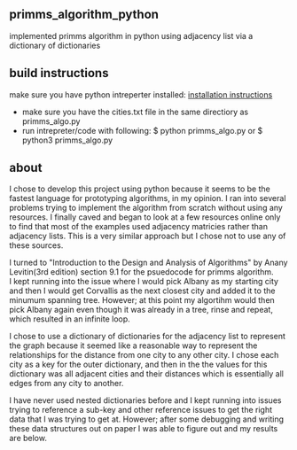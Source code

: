 ## primms_algorithm_python  
implemented primms algorithm in python using adjacency list via a dictionary of dictionaries

## build instructions
make sure you have python intreperter installed:
 [installation instructions](https://docs.python-guide.org/starting/install3/linux/)


- make sure you have the cities.txt file in the same directiory as primms_algo.py
- run intrepreter/code with following: $ python primms_algo.py or $ python3 primms_algo.py

## about
I chose to develop this project using python because it seems to be the fastest language for prototyping algorithms, in my opinion.
I ran into several problems trying to implement the algorithm from scratch without using any resources.  I finally caved and began to look at a few
resources online only to find that most of the examples used adjacency matricies rather than adjacency lists. This is a very similar approach but
I chose not to use any of these sources.

I turned to "Introduction to the Design and Analysis of Algorithms" by Anany Levitin(3rd edition) section 9.1 for the psuedocode for primms algorithm.  
I kept running into the issue where I would pick Albany as my starting city and then I would get Corvallis as the next closest city and added it to the minumum 
spanning tree.  However; at this point my algortihm would then pick Albany again even though it was already in a tree, rinse and repeat, which resulted
in an infinite loop.  

I chose to use a dictionary of dictionaries for the adjacency list to represent the graph because it seemed like a reasonable way to represent the relationships for the distance
from one city to any other city.  I chose each city as a key for the outer dictionary, and then in the the values for this dictionary was all adjacent cities and their distances
which is essentially all edges from any city to another.  

I have never used nested dictionaries before and I kept running into issues trying to reference a sub-key and other reference issues to get the right data
that I was trying to get at.  However; after some debugging and writing these data structures out on paper I was able to figure out and my results are below.



